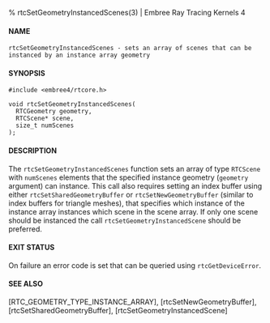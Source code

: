 % rtcSetGeometryInstancedScenes(3) | Embree Ray Tracing Kernels 4

#### NAME

    rtcSetGeometryInstancedScenes - sets an array of scenes that can be
    instanced by an instance array geometry

#### SYNOPSIS

    #include <embree4/rtcore.h>

    void rtcSetGeometryInstancedScenes(
      RTCGeometry geometry,
      RTCScene* scene,
      size_t numScenes
    );

#### DESCRIPTION

The `rtcSetGeometryInstancedScenes` function sets an array of type `RTCScene`
with `numScenes` elements that the specified instance geometry (`geometry`
argument) can instance. This call also requires setting an index buffer using
either `rtcSetSharedGeometryBuffer` or `rtcSetNewGeometryBuffer` (similar to
index buffers for triangle meshes), that specifies which instance of the
instance array instances which scene in the scene array. If only one scene
should be instanced the call `rtcSetGeometryInstancedScene` should be
preferred.

#### EXIT STATUS

On failure an error code is set that can be queried using
`rtcGetDeviceError`.

#### SEE ALSO

[RTC_GEOMETRY_TYPE_INSTANCE_ARRAY], [rtcSetNewGeometryBuffer],
[rtcSetSharedGeometryBuffer], [rtcSetGeometryInstancedScene]
